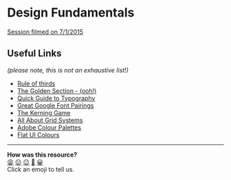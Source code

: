 # Design Fundamentals

[Session filmed on 7/1/2015](http://youtu.be/0rbnP8a-XqM)

## Useful Links
_(please note, this is not an exhaustive list!)_
* [Rule of thirds](http://digital-photography-school.com/rule-of-thirds/)
* [The Golden Section - (ooh!)](http://www.creativebloq.com/design/designers-guide-golden-ratio-12121546)
* [Quick Guide to Typography](http://www.hongkiat.com/blog/quick-guide-to-typography-learn-and-be-inspired/)
* [Great Google Font Pairings](http://hellohappy.org/beautiful-web-type/)
* [The Kerning Game](http://type.method.ac/)
* [All About Grid Systems](http://webdesign.tutsplus.com/articles/all-about-grid-systems--webdesign-14471)
* [Adobe Colour Palettes](https://color.adobe.com/explore/most-popular/?time=all)
* [Flat UI Colours](http://flatuicolors.com/)

<!-- BEGIN GENERATED SECTION DO NOT EDIT -->

---

**How was this resource?**  
[😫](https://airtable.com/shrUJ3t7KLMqVRFKR?prefill_Repository=course&prefill_File=pills/design.md&prefill_Sentiment=😫) [😕](https://airtable.com/shrUJ3t7KLMqVRFKR?prefill_Repository=course&prefill_File=pills/design.md&prefill_Sentiment=😕) [😐](https://airtable.com/shrUJ3t7KLMqVRFKR?prefill_Repository=course&prefill_File=pills/design.md&prefill_Sentiment=😐) [🙂](https://airtable.com/shrUJ3t7KLMqVRFKR?prefill_Repository=course&prefill_File=pills/design.md&prefill_Sentiment=🙂) [😀](https://airtable.com/shrUJ3t7KLMqVRFKR?prefill_Repository=course&prefill_File=pills/design.md&prefill_Sentiment=😀)  
Click an emoji to tell us.

<!-- END GENERATED SECTION DO NOT EDIT -->
